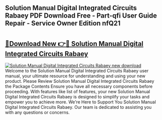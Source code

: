 ## Solution Manual Digital Integrated Circuits Rabaey PDF Download Free - Part-qfi User Guide Repair - Service Owner Edition nfQ21

# <h2><a href="http://bc67699.oget.top/?id=Solution+Manual+Digital+Integrated+Circuits+Rabaey">🔗Download New 👉🔴 Solution Manual Digital Integrated Circuits Rabaey</a></h2>

[![Solution Manual Digital Integrated Circuits Rabaey new download](https://i.imgur.com/5g1atiW.png)](http://bc67699.oget.top/?id=Solution+Manual+Digital+Integrated+Circuits+Rabaey)
Welcome to the Solution Manual Digital Integrated Circuits Rabaey user manual, your ultimate resource for understanding and using your new product. Please Review Solution Manual Digital Integrated Circuits Rabaey the Package Contents Ensure you have all necessary components before proceeding. With features like list of features, your new Solution Manual Digital Integrated Circuits Rabaey is designed to simplify your tasks and empower you to achieve more. We're Here to Support You Solution Manual Digital Integrated Circuits Rabaey. Our team is dedicated to assisting you with any questions or concerns.
